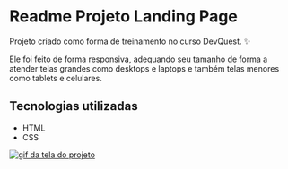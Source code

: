 # Readme Projeto Landing Page

Projeto criado como forma de treinamento no curso DevQuest. ✨

Ele foi feito de forma responsiva, adequando seu tamanho de forma a atender telas grandes como desktops e laptops e também telas menores como tablets e celulares.

## Tecnologias utilizadas

- HTML
- CSS

[<img src="https:.//Landing.gif" alt="gif da tela do projeto">](https://github.com/Roni-88)